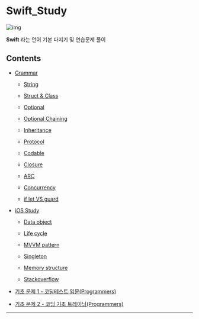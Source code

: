 # Swift_Study

![img](https://media.licdn.com/dms/image/D5612AQH26uNOaTFwig/article-cover_image-shrink_720_1280/0/1665683757310?e=2147483647&v=beta&t=k6cc-tserhL7OyRvhkS0eQd0Z9s_LVSru21DhnkT79A)
<br/>

**Swift** 라는 언어 기본 다지기 및 연습문제 풀이

## Contents

- [Grammar](https://github.com/BOLTB0X/Swift_Study/tree/main/swiftGrammar)

  - [String](https://github.com/BOLTB0X/Swift_Study/blob/main/swiftGrammar/String/README.md)

  - [Struct & Class](https://github.com/BOLTB0X/Swift_Study/tree/main/swiftGrammar/Strcut%20%26%20Class)

  - [Optional](https://github.com/BOLTB0X/Swift_Study/tree/main/swiftGrammar/Optional)

  - [Optional Chaining](https://github.com/BOLTB0X/Swift_Study/tree/main/swiftGrammar/Optional%20Chaining)

  - [Inheritance](https://github.com/BOLTB0X/Swift_Study/tree/main/swiftGrammar/InheritanceStudy.playground)

  - [Protocol](https://github.com/BOLTB0X/Swift_Study/tree/main/swiftGrammar/Protocol)

  - [Codable](https://github.com/BOLTB0X/Swift_Study/blob/main/swiftGrammar/Codable/README.md)

  - [Closure](https://github.com/BOLTB0X/Swift_Study/tree/main/swiftGrammar/Closure)

  - [ARC](https://github.com/BOLTB0X/Swift_Study/tree/main/swiftGrammar/ARC)

  - [Concurrency](https://github.com/BOLTB0X/Swift_Study/tree/main/swiftGrammar/Concurrency)

  - [if let VS guard](https://github.com/BOLTB0X/Swift_Study/blob/main/swiftGrammar/Guard/README.md)
    <br/>

- [iOS Study](https://github.com/BOLTB0X/Swift_Study/tree/main/study)

  - [Data object](https://github.com/BOLTB0X/Swift_Study/tree/main/study/DataObject)

  - [Life cycle](https://github.com/BOLTB0X/Swift_Study/tree/main/study/LifeCycle)

  - [MVVM pattern](https://github.com/BOLTB0X/Swift_Study/tree/main/study/mvvmTutorial.playground)

  - [Singleton](https://github.com/BOLTB0X/Swift_Study/tree/main/study/Singleton)

  - [Memory structure](https://github.com/BOLTB0X/Swift_Study/tree/main/study/Memory)

  - [Stackoverflow](https://github.com/BOLTB0X/Swift_Study/tree/main/study/Memory)
    <br/>

- [기초 문제 1 - 코딩테스트 입문(Programmers)](https://github.com/BOLTB0X/Swift_Study/tree/main/코딩테스트입문)
  <br/>

- [기초 문제 2 - 코딩 기초 트레이닝(Programmers)](https://github.com/BOLTB0X/Swift_Study/tree/main/코딩%20기초%20트레이닝)
  <br/>

---
